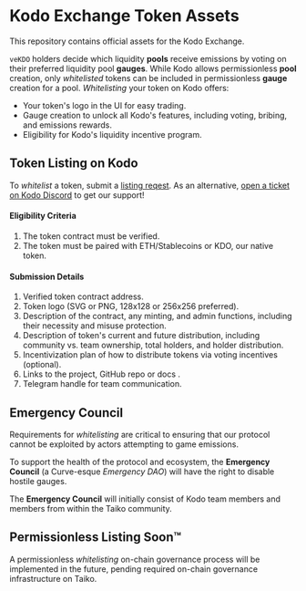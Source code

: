 # Kodo Exchange Token Assets

This repository contains official assets for the Kodo Exchange.

`veKDO` holders decide which liquidity **pools** receive emissions by voting on their preferred liquidity pool **gauges**. While Kodo allows permissionless **pool** creation, only *whitelisted* tokens can be included in permissionless **gauge** creation for a pool. *Whitelisting* your token on Kodo offers:

- Your token's logo in the UI for easy trading.
- Gauge creation to unlock all Kodo's features, including voting, bribing, and emissions rewards.
- Eligibility for Kodo's liquidity incentive program.

## Token Listing on Kodo

To *whitelist* a token, submit a [listing reqest](https://forms.gle/My8xpy7yAwW8rfdd8). As an alternative, [open a ticket on Kodo Discord](https://discord.com/invite/p99hk4actg) to get our support!

#### Eligibility Criteria

1. The token contract must be verified.
2. The token must be paired with ETH/Stablecoins or KDO, our native token.

#### Submission Details

1. Verified token contract address.
2. Token logo (SVG or PNG, 128x128 or 256x256 preferred).
3. Description of the contract, any minting, and admin functions, including their necessity and misuse protection.
4. Description of token's current and future distribution, including community vs. team ownership, total holders, and holder distribution.
5. Incentivization plan of how to distribute tokens via voting incentives (optional).
6. Links to the project, GitHub repo or docs .
7. Telegram handle for team communication.

## Emergency Council

Requirements for *whitelisting* are critical to ensuring that our protocol cannot be exploited by actors attempting to game emissions.

To support the health of the protocol and ecosystem, the **Emergency Council** (a Curve-esque *Emergency DAO*) will have the right to disable hostile gauges.

The **Emergency Council** will initially consist of Kodo team members and members from within the Taiko community.

## Permissionless Listing Soon™

A permissionless *whitelisting* on-chain governance process will be implemented in the future, pending required on-chain governance infrastructure on Taiko.
